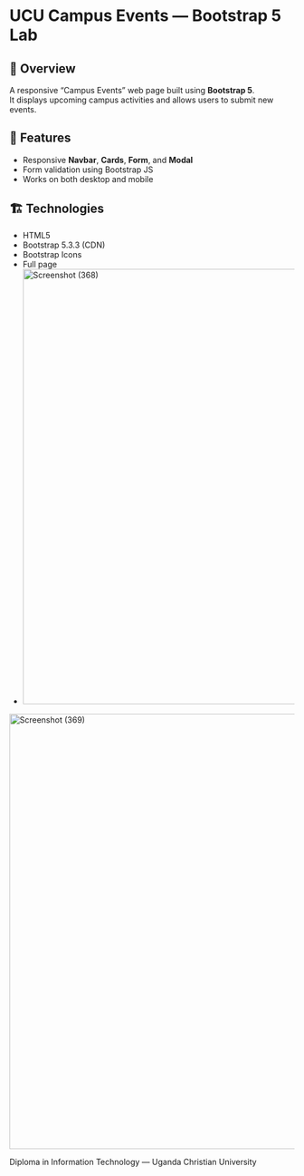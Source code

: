 # UCU Campus Events — Bootstrap 5 Lab

## 📘 Overview
A responsive “Campus Events” web page built using **Bootstrap 5**.  
It displays upcoming campus activities and allows users to submit new events.

## 🧱 Features
- Responsive **Navbar**, **Cards**, **Form**, and **Modal**  
- Form validation using Bootstrap JS  
- Works on both desktop and mobile  

## 🏗️ Technologies
- HTML5  
- Bootstrap 5.3.3 (CDN)  
- Bootstrap Icons
- Full page
- <img width="1366" height="768" alt="Screenshot (368)" src="https://github.com/user-attachments/assets/54084629-ae16-4022-845c-b3b75b25e268" />
   
<img width="1366" height="768" alt="Screenshot (369)" src="https://github.com/user-attachments/assets/9d16d216-2c92-47bd-893d-1188fd5ecbe8" />


Diploma in Information Technology — Uganda Christian University  

